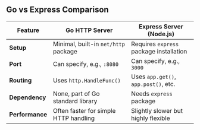 ## Go vs Express Comparison

| Feature         | Go HTTP Server                        | Express Server (Node.js)                |
| --------------- | ------------------------------------- | --------------------------------------- |
| **Setup**       | Minimal, built-in `net/http` package  | Requires `express` package installation |
| **Port**        | Can specify, e.g., `:8080`            | Can specify, e.g., `3000`               |
| **Routing**     | Uses `http.HandleFunc()`              | Uses `app.get()`, `app.post()`, etc.    |
| **Dependency**  | None, part of Go standard library     | Needs `express` package                 |
| **Performance** | Often faster for simple HTTP handling | Slightly slower but highly flexible     |
